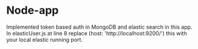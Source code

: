 # Node-app
Implemented token based auth in MongoDB and elastic search in this app.
In elasticUser.js at line 8 replace  (host: 'http://localhost:9200/') this with your local elastic running port.
